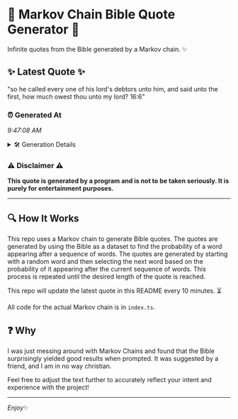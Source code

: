 # 📖 Markov Chain Bible Quote Generator 📖

Infinite quotes from the Bible generated by a Markov chain. ✨

## ✨ Latest Quote ✨
"so he called every one of his lord's debtors unto him, and said unto the first, how much owest thou unto my lord? 16:6"

### ⏰ Generated At
*9:47:08 AM*

<details>
    <summary>🛠️ Generation Details</summary>
    <p>
        <strong>🌱 Seed:</strong> so<br>
        <strong>🔄 Iterations:</strong> 23<br>
        <strong>📜 Context History:</strong><br>[ so ]: he<br>[ so, he ]: called<br>[ so, he, called ]: every<br>[ so, he, called, every ]: one<br>[ so, he, called, every, one ]: of<br>[ so, he, called, every, one, of ]: his<br>[ he, called, every, one, of, his ]: lord's<br>[ called, every, one, of, his, lord's ]: debtors<br>[ every, one, of, his, lord's, debtors ]: unto<br>[ one, of, his, lord's, debtors, unto ]: him,<br>[ of, his, lord's, debtors, unto, him, ]: and<br>[ his, lord's, debtors, unto, him,, and ]: said<br>[ lord's, debtors, unto, him,, and, said ]: unto<br>[ debtors, unto, him,, and, said, unto ]: the<br>[ unto, him,, and, said, unto, the ]: first,<br>[ him,, and, said, unto, the, first, ]: how<br>[ and, said, unto, the, first,, how ]: much<br>[ said, unto, the, first,, how, much ]: owest<br>[ unto, the, first,, how, much, owest ]: thou<br>[ the, first,, how, much, owest, thou ]: unto<br>[ first,, how, much, owest, thou, unto ]: my<br>[ how, much, owest, thou, unto, my ]: lord?<br>[ much, owest, thou, unto, my, lord? ]: 16:6<br>
    </p>
</details>

### ⚠️ Disclaimer ⚠️
**This quote is generated by a program and is not to be taken seriously. It is purely for entertainment purposes.**

---

## 🔍 How It Works

This repo uses a Markov chain to generate Bible quotes. The quotes are generated by using the Bible as a dataset to find the probability of a word appearing after a sequence of words. The quotes are generated by starting with a random word and then selecting the next word based on the probability of it appearing after the current sequence of words. This process is repeated until the desired length of the quote is reached.

This repo will update the latest quote in this README every 10 minutes. ⏳

All code for the actual Markov chain is in `index.ts`.

## ❓ Why

I was just messing around with Markov Chains and found that the Bible surprisingly yielded good results when prompted. 
It was suggested by a friend, and I am in no way christian.

Feel free to adjust the text further to accurately reflect your intent and experience with the project!

---

*Enjoy*✨
